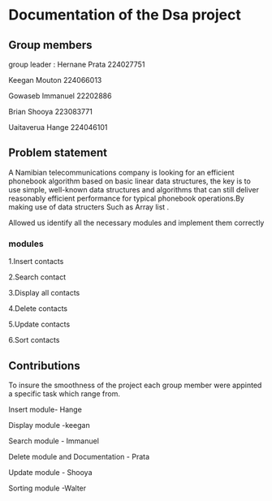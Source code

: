 # Documentation of the Dsa project 

## Group members

group leader : Hernane Prata 224027751

Keegan Mouton 224066013 

Gowaseb Immanuel 22202886

Brian Shooya 223083771

Uaitaverua Hange 224046101

## Problem statement 

A Namibian telecommunications company is looking for an efficient phonebook
algorithm based on basic linear data structures, the key is to use simple, well-known data structures and
algorithms that can still deliver reasonably efficient performance for typical phonebook operations.By making use of data structers Such as 
Array list .
 
Allowed us identify all the necessary modules and  implement them correctly 

### modules 

1.Insert contacts

2.Search contact 

3.Display all contacts

4.Delete contacts

5.Update contacts

6.Sort contacts 

## Contributions 
To insure the smoothness of the project each group member were appinted a specific task which range from.

Insert module- Hange

Display module -keegan

Search module - Immanuel

Delete module and Documentation - Prata

Update module - Shooya

Sorting module -Walter 
 





